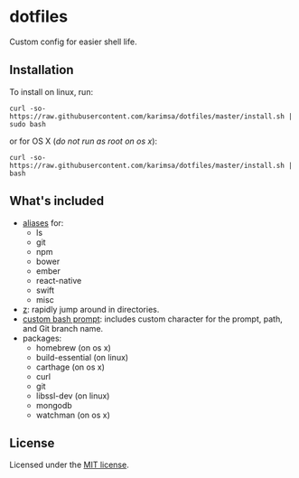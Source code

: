 # dotfiles

Custom config for easier shell life.

## Installation

To install on linux, run:

`curl -so- https://raw.githubusercontent.com/karimsa/dotfiles/master/install.sh | sudo bash`

or for OS X (*do not run as root on os x*):

`curl -so- https://raw.githubusercontent.com/karimsa/dotfiles/master/install.sh | bash`

## What's included

 - [aliases](aliases) for:
    - ls
    - git
    - npm
    - bower
    - ember
    - react-native
    - swift
    - misc
 - [z](https://github.com/rupa/z): rapidly jump around in directories.
 - [custom bash prompt](utils/ps1.sh): includes custom character for the prompt, path, and Git branch name.
 - packages:
    - homebrew (on os x)
    - build-essential (on linux)
    - carthage (on os x)
    - curl
    - git
    - libssl-dev (on linux)
    - mongodb
    - watchman (on os x)

## License

Licensed under the [MIT license](LICENSE.md).